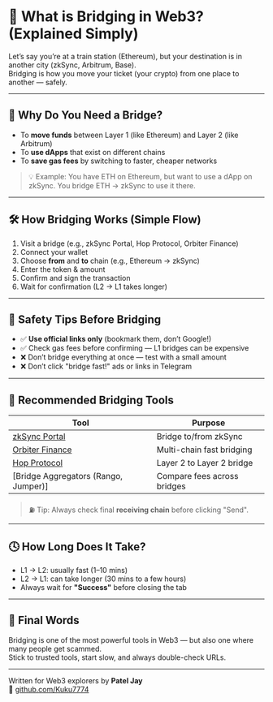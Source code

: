 # 🌉 What is Bridging in Web3? (Explained Simply)

Let’s say you’re at a train station (Ethereum), but your destination is in another city (zkSync, Arbitrum, Base).  
Bridging is how you move your ticket (your crypto) from one place to another — safely.

---

## 🧠 Why Do You Need a Bridge?

- To **move funds** between Layer 1 (like Ethereum) and Layer 2 (like Arbitrum)  
- To **use dApps** that exist on different chains  
- To **save gas fees** by switching to faster, cheaper networks

> 💡 Example: You have ETH on Ethereum, but want to use a dApp on zkSync. You bridge ETH → zkSync to use it there.

---

## 🛠 How Bridging Works (Simple Flow)

1. Visit a bridge (e.g., zkSync Portal, Hop Protocol, Orbiter Finance)  
2. Connect your wallet  
3. Choose **from** and **to** chain (e.g., Ethereum → zkSync)  
4. Enter the token & amount  
5. Confirm and sign the transaction  
6. Wait for confirmation (L2 → L1 takes longer)

---

## 🔐 Safety Tips Before Bridging

- ✅ **Use official links only** (bookmark them, don’t Google!)  
- ✅ Check gas fees before confirming — L1 bridges can be expensive  
- ❌ Don’t bridge everything at once — test with a small amount  
- ❌ Don’t click "bridge fast!" ads or links in Telegram

---

## 🧰 Recommended Bridging Tools

| Tool               | Purpose                      |
|--------------------|------------------------------|
| [zkSync Portal](https://portal.zksync.io/) | Bridge to/from zkSync  
| [Orbiter Finance](https://orbiter.finance) | Multi-chain fast bridging  
| [Hop Protocol](https://app.hop.exchange)   | Layer 2 to Layer 2 bridge  
| [Bridge Aggregators (Rango, Jumper)]       | Compare fees across bridges  

> ⛽ Tip: Always check final **receiving chain** before clicking "Send".

---

## 🕓 How Long Does It Take?

- L1 → L2: usually fast (1–10 mins)  
- L2 → L1: can take longer (30 mins to a few hours)  
- Always wait for **"Success"** before closing the tab

---

## 🧭 Final Words

Bridging is one of the most powerful tools in Web3 — but also one where many people get scammed.  
Stick to trusted tools, start slow, and always double-check URLs.

---

Written for Web3 explorers by **Patel Jay**  
🔗 [github.com/Kuku7774](https://github.com/Kuku7774)
